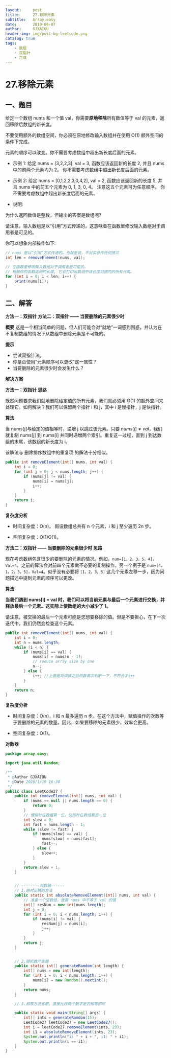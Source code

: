 ```yaml
---
layout:     post
title:      27.移除元素
subtitle:   Array.easy
date:       2019-06-07
author:     GJXAIOU
header-img: img/post-bg-leetcode.png
catalog: true
tags:
    - 数组
    - 双指针
    - 完成 
---
```



# 27.移除元素

## 一、题目

给定一个数组 nums 和一个值 val，你需要**原地移除**所有数值等于 val 的元素，返回移除后数组的新长度。

不要使用额外的数组空间，你必须在原地修改输入数组并在使用 O(1) 额外空间的条件下完成。

元素的顺序可以改变。你不需要考虑数组中超出新长度后面的元素。

- 示例 1:
给定 nums = [3,2,2,3], val = 3,
函数应该返回新的长度 2, 并且 nums 中的前两个元素均为 2。
你不需要考虑数组中超出新长度后面的元素。

- 示例 2:
给定 nums = [0,1,2,2,3,0,4,2], val = 2,
函数应该返回新的长度 5, 并且 nums 中的前五个元素为 0, 1, 3, 0, 4。
注意这五个元素可为任意顺序。
你不需要考虑数组中超出新长度后面的元素。

- 说明:

为什么返回数值是整数，但输出的答案是数组呢?

请注意，输入数组是以“引用”方式传递的，这意味着在函数里修改输入数组对于调用者是可见的。

你可以想象内部操作如下:
```java
// nums 是以“引用”方式传递的。也就是说，不对实参作任何拷贝
int len = removeElement(nums, val);

// 在函数里修改输入数组对于调用者是可见的。
// 根据你的函数返回的长度, 它会打印出数组中该长度范围内的所有元素。
for (int i = 0; i < len; i++) {
    print(nums[i]);
}
```



## 二、解答


**方法一：双指针**
**方法二：双指针 —— 当要删除的元素很少时**

**概要**
这是一个相当简单的问题，但人们可能会对“就地”一词感到困惑，并认为在不复制数组的情况下从数组中删除元素是不可能的。

**提示**
* 尝试双指针法。
* 你是否使用“元素顺序可以更改”这一属性？
* 当要删除的元素很少时会发生什么？

**解决方案**

**方法一：双指针**
**思路**

既然问题要求我们就地删除给定值的所有元素，我们就必须用 O(1) 的额外空间来处理它。如何解决？我们可以保留两个指针 i 和 j，其中 i 是慢指针，j 是快指针。

**算法**

当 nums[j]与给定的值相等时，递增 j 以跳过该元素。只要 $nums[j] \neq val$，我们就复制 nums[j] 到 nums[i] 并同时递增两个索引。重复这一过程，直到 j 到达数组的末尾，该数组的新长度为 i。

该解法与 删除排序数组中的重复项 的解法十分相似。

```Java
public int removeElement(int[] nums, int val) {
    int i = 0;
    for (int j = 0; j < nums.length; j++) {
        if (nums[j] != val) {
            nums[i] = nums[j];
            i++;
        }
    }
    return i;
}
```

**复杂度分析**

- 时间复杂度：O(n)， 假设数组总共有 n 个元素，i 和 j 至少遍历 2n 步。

- 空间复杂度：O(1)O(1)。

**方法二：双指针 —— 当要删除的元素很少时**
**思路**

现在考虑数组包含很少的要删除的元素的情况。例如，`num=[1，2，3，5，4]，Val=4`。之前的算法会对前四个元素做不必要的复制操作。另一个例子是 `num=[4，1，2，3，5]，Val=4`。似乎没有必要将 `[1，2，3，5]` 这几个元素左移一步，因为问题描述中提到元素的顺序可以更改。

**算法**

**当我们遇到 nums[i] = val 时，我们可以将当前元素与最后一个元素进行交换，并释放最后一个元素。这实际上使数组的大小减少了 1。**

请注意，被交换的最后一个元素可能是您想要移除的值。但是不要担心，在下一次迭代中，我们仍然会检查这个元素。

```Java
public int removeElement(int[] nums, int val) {
    int i = 0;
    int n = nums.length;
    while (i < n) {
        if (nums[i] == val) {
            nums[i] = nums[n - 1];
            // reduce array size by one
            n--;
        } else {
            i++; //上面是将调换之后的数再次判断一下，不符合才i++
        }
    }
    return n;
}
```

**复杂度分析**

- 时间复杂度：O(n)，i 和 n 最多遍历 n 步。在这个方法中，赋值操作的次数等于要删除的元素的数量。因此，如果要移除的元素很少，效率会更高。

- 空间复杂度：O(1)。



**对数器**

```java
package array.easy;

import java.util.Random;

/**
 * @Author GJXAIOU
 * @Date 2020/1/19 16:30
 */
public class LeetCode27 {
    public int removeElement(int[] nums, int val) {
        if (nums == null || nums.length == 0) {
            return 0;
        }
        // 慢指针在数组第一位，快指针在数组最后一位
        int slow = 0;
        int fast = nums.length - 1;
        while (slow != fast) {
            if (nums[slow] == val) {
                nums[slow] = nums[fast];
                fast--;
            } else {
                slow++;
            }
        }
        return slow + 1;
    }


    // --------对数器------
    // 1.绝对正确的方法
    public static int absoluteRemoveElement(int[] nums, int val) {
        // 准备一个空数组，放置 nums 中不等于 val 的值
        int[] resNum = new int[nums.length];
        int j = 0;
        for (int i = 0; i < nums.length; i++) {
            if (nums[i] != val) {
                resNum[j] = nums[i];
                j++;
            }
        }
        return j;
    }


    // 2.随机数产生器
    public static int[] generateRamdom(int length) {
        int[] nums = new int[length];
        for (int i = 0; i < nums.length; i++) {
            nums[i] = new Random().nextInt();
        }
        return nums;
    }

    // 3.相等方法省略，直接比较两个数字是否相等即可

    public static void main(String[] args) {
        int[] ints = generateRamdom(15);
        LeetCode27 leetCode27 = new LeetCode27();
        int i = leetCode27.removeElement(ints, 23);
        int i1 = absoluteRemoveElement(ints, 23);
        System.out.println("i: " + i + ", i1: " + i1);
        System.out.println(i == i1);
    }
}

```

